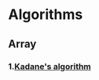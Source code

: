 # Algorithms

## Array
### 1.[Kadane's algorithm](https://github.com/WhosthatAoli/Algorithms/blob/main/array/Array1-Kadane%3Bs.md)
